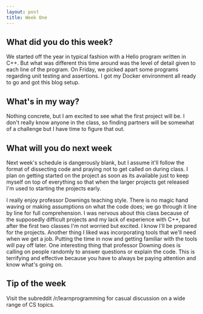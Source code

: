 ```yaml
---
layout: post
title: Week One
---
```


## What did you do this week? ##

We started off the year in typical fashion with a Hello program written in C++. But what was different this time around was the level of detail given to each line of the program. On Friday, we picked apart some programs regarding unit testing and assertions. I got my Docker environment all ready to go and got this blog setup.

## What's in my way? ##
Nothing concrete, but I am excited to see what the first project will be. I don't really know anyone in the class, so finding partners will be somewhat of a challenge but I have time to figure that out.

## What will you do next week ##
Next week's schedule is dangerously blank, but I assume it'll follow the format of dissecting code and praying not to get called on during class. I plan on getting started on the project as soon as its available just to keep myself on top of everything so that when the larger projects get released I'm used to starting the projects early. 

I really enjoy professor Downings teaching style. There is no magic hand waving or making assumptions on what the code does; we go through it line by line for full comprehension. I was nervous about this class because of the supposedly difficult projects and my lack of experience with C++, but after the first two classes I'm not worried but excited. I know I'll be prepared for the projects. Another thing I liked was incorporating tools that we'll need when we get a job. Putting the time in now and getting familiar with the tools will pay off later. One interesting thing that professor Downing does is calling on people randomly to answer questions or explain the code. This is terrifying and effective because you have to always be paying attention and know what's going on.

## Tip of the week ##
Visit the subreddit /r/learnprogramming for casual discussion on a wide range of CS topics.
